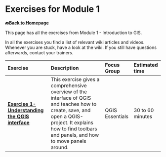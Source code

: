 # Exercises for Module 1

__🔙[Back to Homepage](/content/intro.md)__

This page has all the exercises from Module 1 - Introduction to GIS.

In all the exercises you find a list of relevant wiki articles and videos. 
Whenever you are stuck, have a look at the wiki. If you still have questions 
afterwards, contact your trainers. 

| Exercise| Description |Focus Group|Estimated time| 
| :-------------------- | :----------------- |:----------------- |:----------------- |
|__[Exercise 1- Understanding the QGIS interface](/content/Modul_1/en_qgis_interface_ex1.md)__ | This exercise gives a comprehensive overview of the interface of QGIS and teaches how to create, save, and open a QGIS-project. It explains how to find toolbars and panels, and how to move panels around. | QGIS Essentials | 30 to 60 minutes | 